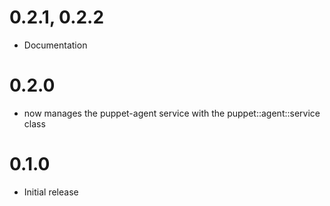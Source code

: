 # 0.2.1, 0.2.2
- Documentation

# 0.2.0
- now manages the puppet-agent service with the puppet::agent::service class

# 0.1.0
- Initial release